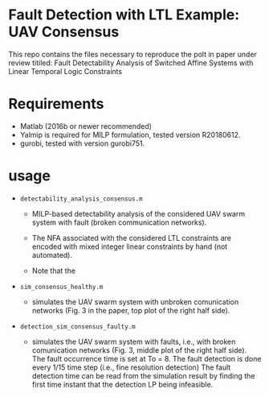 # Fault Detection with LTL Example: UAV Consensus
This repo contains the files necessary to reproduce the polt in paper under review titiled: Fault Detectability Analysis of Switched Affine
Systems with Linear Temporal Logic Constraints

# Requirements
- Matlab (2016b or newer recommended)
- Yalmip is required for MILP formulation, tested version R20180612.
- gurobi, tested with version gurobi751.

# usage
- ```detectability_analysis_consensus.m```

  - MILP-based detectability analysis of the considered UAV swarm system with fault (broken communication networks). 

  - The NFA associated with the considered LTL constraints are encoded with mixed integer linear constraints by hand (not automated). 

  - Note that the 

- ```sim_consensus_healthy.m``` 

   - simulates the UAV swarm system with unbroken comunication networks (Fig. 3 in the paper, top plot of the right half side). 

- ```detection_sim_consensus_faulty.m``` 

   - simulates the UAV swarm system with faults, i.e., with broken comunication networks (Fig. 3, middle plot of the right half side). 
The fault occurrence time is set at To = 8. The fault detection is done every 1/15 time step (i.e., fine resolution detection)
The fault detection time can be read from the simulation result by finding the first time instant that the detection LP being infeasible. 






